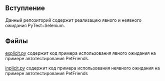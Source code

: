 Вступление
------------
Данный репозиторий содержит реализацию явного и неявного ожидания PyTest+Selenium.

Файлы
-----

[explicit.py](explicit.py) содержит код примера использования явного ожидания на примере автотестирования PetFriends.

[inplicit.py](inplicit.py) содержит код примера использования неявного ожидания на примере автотестирования PetFriends

